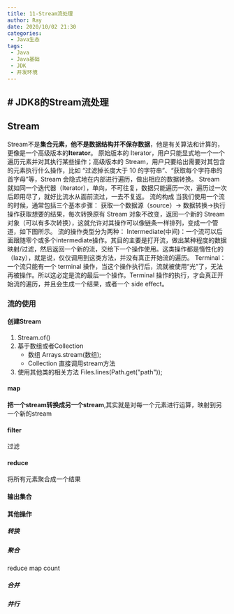 ```yaml
---
title: 11-Stream流处理
author: Ray
date: 2020/10/02 21:30
categories:
 - Java生态
tags:
 - Java
 - Java基础
 - JDK
 - 开发环境
---
```

## # JDK8的Stream流处理

## Stream

Stream不是**集合元素，他不是数据结构并不保存数据**，他是有关算法和计算的，更像是一个高级版本的**Iterator**。
原始版本的 Iterator，用户只能显式地一个一个遍历元素并对其执行某些操作；高级版本的 Stream，用户只要给出需要对其包含的元素执行什么操作，比如 “过滤掉长度大于 10 的字符串”、“获取每个字符串的首字母”等，Stream 会隐式地在内部进行遍历，做出相应的数据转换。
Stream 就如同一个迭代器（Iterator），单向，不可往复，数据只能遍历一次，遍历过一次后即用尽了，就好比流水从面前流过，一去不复返。
流的构成
当我们使用一个流的时候，通常包括三个基本步骤：
获取一个数据源（source）→ 数据转换→执行操作获取想要的结果，每次转换原有 Stream 对象不改变，返回一个新的 Stream 对象（可以有多次转换），这就允许对其操作可以像链条一样排列，变成一个管道，如下图所示。
流的操作类型分为两种：
Intermediate(中间)：一个流可以后面跟随零个或多个intermediate操作。其目的主要是打开流，做出某种程度的数据映射/过滤，然后返回一个新的流，交给下一个操作使用。这类操作都是惰性化的（lazy），就是说，仅仅调用到这类方法，并没有真正开始流的遍历。
Terminal：一个流只能有一个 terminal 操作，当这个操作执行后，流就被使用“光”了，无法再被操作。所以这必定是流的最后一个操作。Terminal 操作的执行，才会真正开始流的遍历，并且会生成一个结果，或者一个 side effect。

### 流的使用

#### 创建Stream

1. Stream.of()
2. 基于数组或者Collection
   * 数组 Arrays.stream(数组);
   * Collection 直接调用stream方法
3. 使用其他类的相关方法
   Files.lines(Path.get("path"));

#### map

**把一个stream转换成另一个stream**,其实就是对每一个元素进行运算，映射到另一个新的stream

#### filter

过滤

#### reduce

将所有元素聚合成一个结果

#### 输出集合

#### 其他操作

##### 转换

##### 聚合

reduce map count

##### 合并

##### 并行
